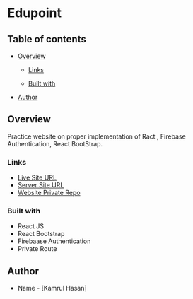 # Edupoint

## Table of contents

- [Overview](#overview)

  - [Links](#links)

  - [Built with](#built-with)

- [Author](#author)

## Overview

Practice website on proper implementation of Ract , Firebase Authentication, React BootStrap.

### Links

- [Live Site URL](https://edupoint-ab6ad.web.app/)
- [Server Site URL](https://edupoint-server.vercel.app/courses/)
- [Website Private Repo](https://github.com/programming-hero-web-course1/b610-learning-platform-client-side-skhasancse18344)

### Built with

- React JS
- React Bootstrap
- Firebaase Authentication
- Private Route

## Author

- Name - [Kamrul Hasan]
